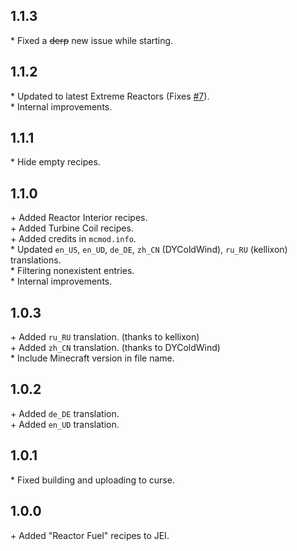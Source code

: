 1.1.3
-----

\* Fixed a ~~derp~~ new issue while starting.  


1.1.2
-----

\* Updated to latest Extreme Reactors (Fixes [#7](https://github.com/AuraDevelopmentTeam/JustEnoughReactors/issues/7)).  
\* Internal improvements.  


1.1.1
-----

\* Hide empty recipes.  


1.1.0
-----

\+ Added Reactor Interior recipes.  
\+ Added Turbine Coil recipes.  
\+ Added credits in `mcmod.info`.  
\* Updated `en_US`, `en_UD`, `de_DE`, `zh_CN` (DYColdWind), `ru_RU` (kellixon) translations.  
\* Filtering nonexistent entries.  
\* Internal improvements.  


1.0.3
-----

\+ Added `ru_RU` translation. (thanks to kellixon)  
\+ Added `zh_CN` translation. (thanks to DYColdWind)  
\* Include Minecraft version in file name.  


1.0.2
-----

\+ Added `de_DE` translation.  
\+ Added `en_UD` translation.  


1.0.1
-----

\* Fixed building and uploading to curse.  


1.0.0
-----

\+ Added "Reactor Fuel" recipes to JEI.  
